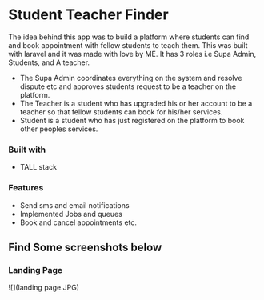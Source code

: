 # Student Teacher Finder

The idea behind this app was to build a platform where students can find and book appointment with fellow students to teach them. This was built with laravel and it was made with love by ME.
It has 3 roles i.e Supa Admin, Students, and A teacher.

- The Supa Admin coordinates everything on the system and resolve dispute etc and approves students request to be a teacher on the platform.
- The Teacher is a student who has upgraded his or her account to be a teacher so that fellow students can book for his/her services.
- Student is a student who has just registered on the platform to book other peoples services.

### Built with
- TALL stack

### Features
- Send sms and email notifications
- Implemented Jobs and queues
- Book and cancel appointments etc.

## Find Some screenshots below

### Landing Page

![](landing page.JPG)



